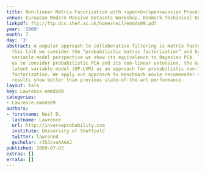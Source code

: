 ```yaml
---
title: Non-linear Matrix Facorization with <span>G</span>aussian Proceses
venue: European Modern Massive Datasets Workshop, Denmark Techinical University, Copenhagen
linkpdf: ftp://ftp.dcs.shef.ac.uk/home/neil/emmds09.pdf
year: '2009'
month: 7
day: '3'
abstract: A popular approach to collaborative filtering is matrix factorization. In
  this talk we consider the “probabilistic matrix factorization” and by taking a latent
  variable model perspective we show its equivalence to Bayesian PCA. This inspires
  us to consider probabilistic PCA and its non-linear extension, the Gaussian process
  latent variable model (GP-LVM) as an approach for probabilistic non-linear matrix
  factorization. We apply out approach to benchmark movie recommender data sets. The
  results show better than previous state-of-the-art performance.
layout: talk
key: Lawrence-emmds09
categories:
- Lawrence-emmds09
authors:
- firstname: Neil D.
  lastname: Lawrence
  url: http://inverseprobability.com
  institute: University of Sheffield
  twitter: lawrennd
  gscholar: r3SJcvoAAAAJ
published: 2009-07-03
extras: []
errata: []
---
```

